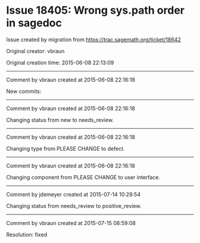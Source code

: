 # Issue 18405: Wrong sys.path order in sagedoc

Issue created by migration from https://trac.sagemath.org/ticket/18642

Original creator: vbraun

Original creation time: 2015-06-08 22:13:09




---

Comment by vbraun created at 2015-06-08 22:16:18

New commits:


---

Comment by vbraun created at 2015-06-08 22:16:18

Changing status from new to needs_review.


---

Comment by vbraun created at 2015-06-08 22:16:18

Changing type from PLEASE CHANGE to defect.


---

Comment by vbraun created at 2015-06-08 22:16:18

Changing component from PLEASE CHANGE to user interface.


---

Comment by jdemeyer created at 2015-07-14 10:28:54

Changing status from needs_review to positive_review.


---

Comment by vbraun created at 2015-07-15 08:59:08

Resolution: fixed
